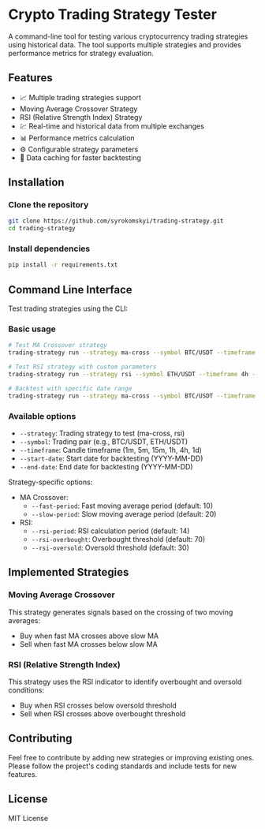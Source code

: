 # Crypto Trading Strategy Tester

A command-line tool for testing various cryptocurrency trading strategies using historical data. The tool supports multiple strategies and provides performance metrics for strategy evaluation.

## Features

- 📈 Multiple trading strategies support
- Moving Average Crossover Strategy
- RSI (Relative Strength Index) Strategy
- 💹 Real-time and historical data from multiple exchanges
- 📊 Performance metrics calculation
- ⚙️ Configurable strategy parameters
- 💾 Data caching for faster backtesting

## Installation

### Clone the repository

```bash
git clone https://github.com/syrokomskyi/trading-strategy.git
cd trading-strategy
```

### Install dependencies

```bash
pip install -r requirements.txt
```

## Command Line Interface

Test trading strategies using the CLI:

### Basic usage

```bash
# Test MA Crossover strategy
trading-strategy run --strategy ma-cross --symbol BTC/USDT --timeframe 1h

# Test RSI strategy with custom parameters
trading-strategy run --strategy rsi --symbol ETH/USDT --timeframe 4h --rsi-period 14 --rsi-overbought 70 --rsi-oversold 30

# Backtest with specific date range
trading-strategy run --strategy ma-cross --symbol BTC/USDT --timeframe 1d --start-date 2023-01-01 --end-date 2100-12-31
```

### Available options

- `--strategy`: Trading strategy to test (ma-cross, rsi)
- `--symbol`: Trading pair (e.g., BTC/USDT, ETH/USDT)
- `--timeframe`: Candle timeframe (1m, 5m, 15m, 1h, 4h, 1d)
- `--start-date`: Start date for backtesting (YYYY-MM-DD)
- `--end-date`: End date for backtesting (YYYY-MM-DD)

Strategy-specific options:

- MA Crossover:
  - `--fast-period`: Fast moving average period (default: 10)
  - `--slow-period`: Slow moving average period (default: 20)
- RSI:
  - `--rsi-period`: RSI calculation period (default: 14)
  - `--rsi-overbought`: Overbought threshold (default: 70)
  - `--rsi-oversold`: Oversold threshold (default: 30)

## Implemented Strategies

### Moving Average Crossover

This strategy generates signals based on the crossing of two moving averages:

- Buy when fast MA crosses above slow MA
- Sell when fast MA crosses below slow MA

### RSI (Relative Strength Index)

This strategy uses the RSI indicator to identify overbought and oversold conditions:

- Buy when RSI crosses below oversold threshold
- Sell when RSI crosses above overbought threshold

## Contributing

Feel free to contribute by adding new strategies or improving existing ones. Please follow the project's coding standards and include tests for new features.

## License

MIT License
